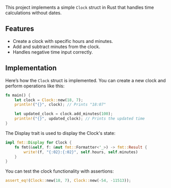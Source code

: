 This project implements a simple `Clock` struct in Rust that handles time calculations without dates.

## Features

- Create a clock with specific hours and minutes.
- Add and subtract minutes from the clock.
- Handles negative time input correctly.

## Implementation

Here’s how the `Clock` struct is implemented. You can create a new clock and perform operations like this:
```rust
fn main() {
    let clock = Clock::new(18, 7);
    println!("{}", clock); // Prints "18:07"

    let updated_clock = clock.add_minutes(100);
    println!("{}", updated_clock); // Prints the updated time
}
```
The Display trait is used to display the Clock's state:
```rust
impl fmt::Display for Clock {
    fn fmt(&self, f: &mut fmt::Formatter<'_>) -> fmt::Result {
        write!(f, "{:02}:{:02}", self.hours, self.minutes)
    }
}
```
You can test the clock functionality with assertions:
```rust
assert_eq!(Clock::new(18, 7), Clock::new(-54, -11513));
```
